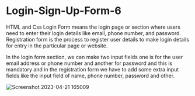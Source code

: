 # Login-Sign-Up-Form-6
HTML and Css
Login Form means the login page or section where users need to enter their login details like email, phone number, and password. Registration form is the process to register user details to make login details for entry in the particular page or website.  

In the login form section, we can make two input fields one is for the user email address or phone number and another for password and this is mandatory and in the registration form we have to add some extra input fields like the input field of name, phone number, password and other.

![Screenshot 2023-04-21 165009](https://user-images.githubusercontent.com/73452153/233592004-d1d6c69b-f3b5-488d-8809-47204bf8b3bd.png)
